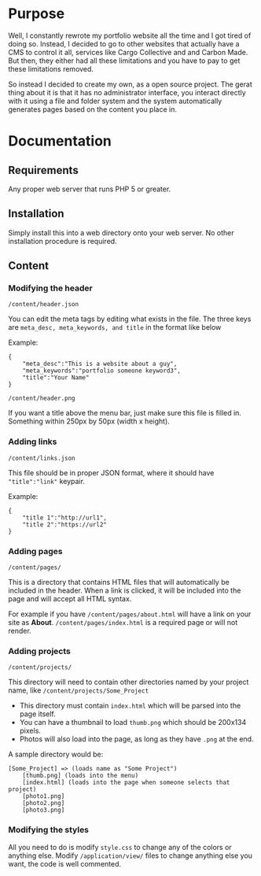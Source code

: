 Purpose
=======

Well, I constantly rewrote my portfolio website all the time and I got tired of doing so. Instead, I decided to go to other websites that actually have a CMS to control it all, services like Cargo Collective and and Carbon Made. But then, they either had all these limitations and you have to pay to get these limitations removed.

So instead I decided to create my own, as a open source project. The gerat thing about it is that it has no administrator interface, you interact directly with it using a file and folder system and the system automatically generates pages based on the content you place in.

Documentation
=============

Requirements
------------
Any proper web server that runs PHP 5 or greater.

Installation
------------
Simply install this into a web directory onto your web server. No other installation procedure is required.

Content
-------

### Modifying the header
`/content/header.json`

You can edit the meta tags by editing what exists in the file. The three keys are `meta_desc, meta_keywords, and title` in the format like below

Example:

    {
        "meta_desc":"This is a website about a guy",
        "meta_keywords":"portfolio someone keyword3",
        "title":"Your Name"
    }

`/content/header.png`

If you want a title above the menu bar, just make sure this file is filled in. Something within 250px by 50px (width x height).

### Adding links
`/content/links.json`

This file should be in proper JSON format, where it should have `"title":"link"` keypair.

Example:

	{
		"title 1":"http://url1",
		"title 2":"https://url2"
	}
	
### Adding pages
`/content/pages/`

This is a directory that contains HTML files that will automatically be included in the header. When a link is clicked, it will be included into the page and will accept all HTML syntax.

For example if you have `/content/pages/about.html` will have a link on your site as **About**. `/content/pages/index.html` is a required page or will not render.

### Adding projects
`/content/projects/`

This directory will need to contain other directories named by your project name, like `/content/projects/Some_Project`

- This directory must contain `index.html` which will be parsed into the page itself.
- You can have a thumbnail to load `thumb.png` which should be 200x134 pixels.
- Photos will also load into the page, as long as they have `.png` at the end.

A sample directory would be:

    [Some_Project] => (loads name as "Some Project")
        [thumb.png] (loads into the menu)
        [index.html] (loads into the page when someone selects that project)
        [photo1.png]
        [photo2.png]
        [photo3.png]

### Modifying the styles

All you need to do is modify `style.css` to change any of the colors or anything else. Modify `/application/view/` files to change anything else you want, the code is well commented.
